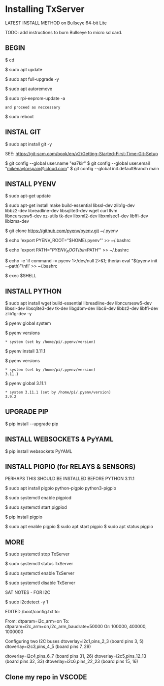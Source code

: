 # Installing TxServer

LATEST INSTALL METHOD on Bullseye 64-bit Lite

TODO: add instructions to burn Bullseye to micro sd card.

## BEGIN

$ cd

$ sudo apt update

$ sudo apt full-upgrade -y

$ sudo apt autoremove

$ sudo rpi-eeprom-update -a

	and proceed as neccessary

$ sudo reboot

## INSTAL GIT

$ sudo apt install git -y

SEE: https://git-scm.com/book/en/v2/Getting-Started-First-Time-Git-Setup

$ git config --global user.name "ea7kir"
$ git config --global user.email "mikenaylorspain@icloud.com"
$ git config --global init.defaultBranch main

## INSTALL PYENV

$ sudo apt-get update

$ sudo apt-get install make build-essential libssl-dev zlib1g-dev \
libbz2-dev libreadline-dev libsqlite3-dev wget curl llvm \
libncursesw5-dev xz-utils tk-dev libxml2-dev libxmlsec1-dev libffi-dev liblzma-dev

$ git clone https://github.com/pyenv/pyenv.git ~/.pyenv

$ echo 'export PYENV_ROOT="$HOME/.pyenv"' >> ~/.bashrc

$ echo 'export PATH="$PYENV_ROOT/bin:$PATH"' >> ~/.bashrc

$ echo -e 'if command -v pyenv 1>/dev/null 2>&1; then\n eval "$(pyenv init --path)"\nfi' >> ~/.bashrc

$ exec $SHELL

## INSTALL PYTHON

$ sudo apt install wget build-essential libreadline-dev libncursesw5-dev libssl-dev libsqlite3-dev tk-dev libgdbm-dev libc6-dev libbz2-dev libffi-dev zlib1g-dev -y

$ pyenv global system

$ pyenv versions

	* system (set by /home/pi/.pyenv/version)

$ pyenv install 3.11.1

$ pyenv versions

	* system (set by /home/pi/.pyenv/version)
	3.11.1

$ pyenv global 3.11.1

	* system 3.11.1 (set by /home/pi/.pyenv/version)
	3.9.2

## UPGRADE PIP

$ pip install --upgrade pip

## INSTALL WEBSOCKETS & PyYAML

$ pip install websockets PyYAML

## INSTALL PIGPIO (for RELAYS & SENSORS)

PERHAPS THIS SHOULD BE INSTALLED BEFORE PYTHON 3.11.1

$ sudo apt install pigpio python-pigpio python3-pigpio

$ sudo systemctl enable pigpiod

$ sudo systemctl start pigpiod

$ pip install pigpio

$ sudo apt enable pigpio
$ sudo apt start pigpio
$ sudo apt status pigpio

## MORE

$ sudo systemctl stop TxServer

$ sudo systemctl status TxServer

$ sudo systemctl enable TxServer

$ sudo systemctl disable TxServer

SAT NOTES - FOR I2C

$ sudo i2cdetect -y 1

EDITED /boot/config.txt to:

From: dtparam=i2c_arm=on
To:   dtparam=i2c_arm=on,i2c_arm_baudrate=50000
Or:   100000, 400000, 1000000

Configuring two I2C buses
dtoverlay=i2c1,pins_2_3   (board pins  3,  5)
dtoverlay=i2c3,pins_4_5   (board pins  7, 29)

dtoverlay=i2c4,pins_6_7   (board pins 31, 26)
dtoverlay=i2c5,pins_12_13 (board pins 32, 33)
dtoverlay=i2c6,pins_22_23 (board pins 15, 16)

## Clone my repo in VSCODE
